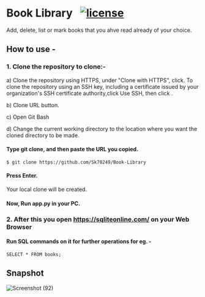 # Book Library &nbsp;&nbsp;[![license](https://img.shields.io/github/license/ajaymache/travis-ci-with-github.svg)](https://opensource.org/licenses/MIT)
 Add, delete, list or mark books that you ahve read already of your choice.

 ## How to use - 
 ### 1. Clone the repository to clone:-
 
a) Clone the repository using HTTPS, under "Clone with HTTPS", click. To clone the repository using an SSH key, 
   including a certificate issued by your organization's SSH certificate authority,click Use SSH, then click .
 
b) Clone URL button.
 
c) Open Git Bash

d) Change the current working directory to the location where you want the cloned directory to be made.

#### Type git clone, and then paste the URL you copied.
    $ git clone https://github.com/Sk70249/Book-Library    
#### Press Enter.
Your local clone will be created.
#### Now, Run app.py in your PC.

### 2. After this you open https://sqliteonline.com/ on your Web Browser 

#### Run SQL commands on it for further operations for eg. -
    SELECT * FROM books;
    
 ## Snapshot
![Screenshot (92)](https://user-images.githubusercontent.com/48255425/71517966-78061b80-28d6-11ea-8dd8-9d5c5e446c49.png)





 
 
